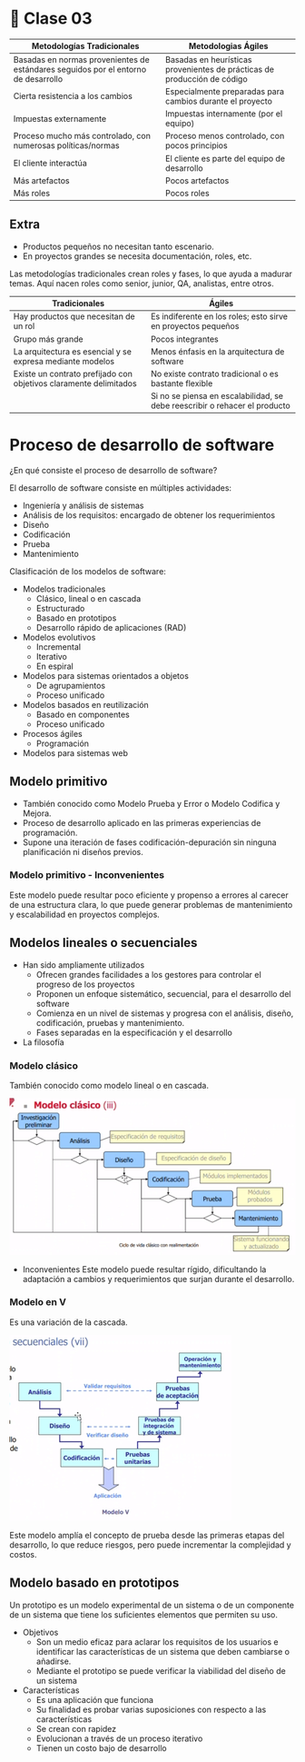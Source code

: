 # 📘 Clase 03

| Metodologías Tradicionales | Metodologias Ágiles |
|----------------------------|---------------------|
| Basadas en normas provenientes de estándares seguidos por el entorno de desarrollo | Basadas en heurísticas provenientes de prácticas de producción de código |
| Cierta resistencia a los cambios | Especialmente preparadas para cambios durante el proyecto |
| Impuestas externamente | Impuestas internamente (por el equipo) |
| Proceso mucho más controlado, con numerosas políticas/normas | Proceso menos controlado, con pocos principios |
| El cliente interactúa | El cliente es parte del equipo de desarrollo |
| Más artefactos | Pocos artefactos |
| Más roles | Pocos roles |

## Extra
- Productos pequeños no necesitan tanto escenario.
- En proyectos grandes se necesita documentación, roles, etc.

Las metodologías tradicionales crean roles y fases, lo que ayuda a madurar temas. Aquí nacen roles como senior, junior, QA, analistas, entre otros.

| Tradicionales | Ágiles |
|---------------|--------|
| Hay productos que necesitan de un rol | Es indiferente en los roles; esto sirve en proyectos pequeños |
| Grupo más grande | Pocos integrantes |
| La arquitectura es esencial y se expresa mediante modelos | Menos énfasis en la arquitectura de software |
| Existe un contrato prefijado con objetivos claramente delimitados | No existe contrato tradicional o es bastante flexible |
| | Si no se piensa en escalabilidad, se debe reescribir o rehacer el producto |

# Proceso de desarrollo de software

¿En qué consiste el proceso de desarrollo de software?

El desarrollo de software consiste en múltiples actividades:
- Ingeniería y análisis de sistemas
- Análisis de los requisitos: encargado de obtener los requerimientos
- Diseño
- Codificación
- Prueba
- Mantenimiento

Clasificación de los modelos de software:
- Modelos tradicionales
  - Clásico, lineal o en cascada
  - Estructurado
  - Basado en prototipos 
  - Desarrollo rápido de aplicaciones (RAD)
- Modelos evolutivos
  - Incremental
  - Iterativo
  - En espiral
- Modelos para sistemas orientados a objetos
  - De agrupamientos
  - Proceso unificado
- Modelos basados en reutilización 
  - Basado en componentes
  - Proceso unificado
- Procesos ágiles
  - Programación 
- Modelos para sistemas web

## Modelo primitivo
- También conocido como Modelo Prueba y Error o Modelo Codifica y Mejora.
- Proceso de desarrollo aplicado en las primeras experiencias de programación.
- Supone una iteración de fases codificación-depuración sin ninguna planificación ni diseños previos.

### Modelo primitivo - Inconvenientes
Este modelo puede resultar poco eficiente y propenso a errores al carecer de una estructura clara, lo que puede generar problemas de mantenimiento y escalabilidad en proyectos complejos.

## Modelos lineales o secuenciales
- Han sido ampliamente utilizados
  - Ofrecen grandes facilidades a los gestores para controlar el progreso de los proyectos
  - Proponen un enfoque sistemático, secuencial, para el desarrollo del software
  - Comienza en un nivel de sistemas y progresa con el análisis, diseño, codificación, pruebas y mantenimiento.
  - Fases separadas en la especificación y el desarrollo
- La filosofía

### Modelo clásico
También conocido como modelo lineal o en cascada.

![Modelo Clásico](image-1.png)

- Inconvenientes
Este modelo puede resultar rígido, dificultando la adaptación a cambios y requerimientos que surjan durante el desarrollo.

### Modelo en V
Es una variación de la cascada.

![Modelo en V](image-2.png)

Este modelo amplía el concepto de prueba desde las primeras etapas del desarrollo, lo que reduce riesgos, pero puede incrementar la complejidad y costos.

## Modelo basado en prototipos
Un prototipo es un modelo experimental de un sistema o de un componente de un sistema que tiene los suficientes elementos que permiten su uso.
- Objetivos
  - Son un medio eficaz para aclarar los requisitos de los usuarios e identificar las características de un sistema que deben cambiarse o añadirse.
  - Mediante el prototipo se puede verificar la viabilidad del diseño de un sistema
- Características
  - Es una aplicación que funciona
  - Su finalidad es probar varias suposiciones con respecto a las características
  - Se crean con rapidez
  - Evolucionan a través de un proceso iterativo
  - Tienen un costo bajo de desarrollo
